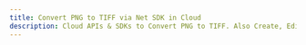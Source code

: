---title: Convert PNG to TIFF via Net SDK in Clouddescription: Cloud APIs & SDKs to Convert PNG to TIFF. Also Create, Edit & Render Microsoft Word & OpenOffice documents in the Cloud.---